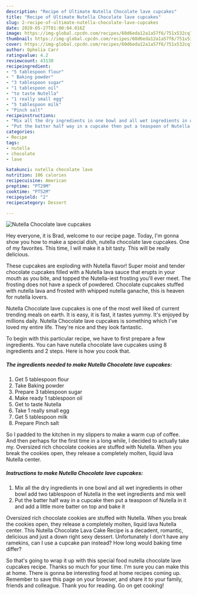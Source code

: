 ```yaml
---
description: "Recipe of Ultimate Nutella Chocolate lave cupcakes"
title: "Recipe of Ultimate Nutella Chocolate lave cupcakes"
slug: 2-recipe-of-ultimate-nutella-chocolate-lave-cupcakes
date: 2020-05-27T01:00:04.016Z
image: https://img-global.cpcdn.com/recipes/60d6eda12a1a57f6/751x532cq70/nutella-chocolate-lave-cupcakes-recipe-main-photo.jpg
thumbnail: https://img-global.cpcdn.com/recipes/60d6eda12a1a57f6/751x532cq70/nutella-chocolate-lave-cupcakes-recipe-main-photo.jpg
cover: https://img-global.cpcdn.com/recipes/60d6eda12a1a57f6/751x532cq70/nutella-chocolate-lave-cupcakes-recipe-main-photo.jpg
author: Ophelia Carr
ratingvalue: 4.2
reviewcount: 43130
recipeingredient:
- "5 tablespoon flour"
- " Baking powder"
- "3 tablespoon sugar"
- "1 tablespoon oil"
- "to taste Nutella"
- "1 really small egg"
- "5 tablespoon milk"
- "Pinch salt"
recipeinstructions:
- "Mix all the dry ingredients in one bowl and all wet ingredients in other bowl add two tablespoon of Nutella in the wet ingredients and mix well"
- "Put the batter half way in a cupcake then put a teaspoon of Nutella in it and add a little more batter on top and bake it"
categories:
- Recipe
tags:
- nutella
- chocolate
- lave

katakunci: nutella chocolate lave 
nutrition: 106 calories
recipecuisine: American
preptime: "PT29M"
cooktime: "PT52M"
recipeyield: "2"
recipecategory: Dessert

---
```



![Nutella Chocolate lave cupcakes](https://img-global.cpcdn.com/recipes/60d6eda12a1a57f6/751x532cq70/nutella-chocolate-lave-cupcakes-recipe-main-photo.jpg)

Hey everyone, it is Brad, welcome to our recipe page. Today, I'm gonna show you how to make a special dish, nutella chocolate lave cupcakes. One of my favorites. This time, I will make it a bit tasty. This will be really delicious.

These cupcakes are exploding with Nutella flavor! Super moist and tender chocolate cupcakes filled with a Nutella lava sauce that erupts in your mouth as you bite, and topped the Nutella-iest frosting you&#39;ll ever meet. The frosting does not have a speck of powdered. Chocolate cupcakes stuffed with nutella lava and frosted with whipped nutella ganache, this is heaven for nutella lovers.

Nutella Chocolate lave cupcakes is one of the most well liked of current trending meals on earth. It is easy, it is fast, it tastes yummy. It's enjoyed by millions daily. Nutella Chocolate lave cupcakes is something which I've loved my entire life. They're nice and they look fantastic.


To begin with this particular recipe, we have to first prepare a few ingredients. You can have nutella chocolate lave cupcakes using 8 ingredients and 2 steps. Here is how you cook that.

<!--inarticleads1-->

##### The ingredients needed to make Nutella Chocolate lave cupcakes:

1. Get 5 tablespoon flour
1. Take  Baking powder
1. Prepare 3 tablespoon sugar
1. Make ready 1 tablespoon oil
1. Get to taste Nutella
1. Take 1 really small egg
1. Get 5 tablespoon milk
1. Prepare Pinch salt


So I padded to the kitchen in my slippers to make a warm cup of coffee. And then perhaps for the first time in a long while, I decided to actually take my. Oversized rich chocolate cookies are stuffed with Nutella. When you break the cookies open, they release a completely molten, liquid lava Nutella center. 

<!--inarticleads2-->

##### Instructions to make Nutella Chocolate lave cupcakes:

1. Mix all the dry ingredients in one bowl and all wet ingredients in other bowl add two tablespoon of Nutella in the wet ingredients and mix well
1. Put the batter half way in a cupcake then put a teaspoon of Nutella in it and add a little more batter on top and bake it


Oversized rich chocolate cookies are stuffed with Nutella. When you break the cookies open, they release a completely molten, liquid lava Nutella center. This Nutella Chocolate Lava Cake Recipe is a decadent, romantic, delicious and just a down right sexy dessert. Unfortunately I don&#39;t have any ramekins, can I use a cupcake pan instead? How long would baking time differ? 

So that's going to wrap it up with this special food nutella chocolate lave cupcakes recipe. Thanks so much for your time. I'm sure you can make this at home. There is gonna be interesting food at home recipes coming up. Remember to save this page on your browser, and share it to your family, friends and colleague. Thank you for reading. Go on get cooking!
